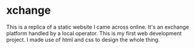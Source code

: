 # xchange

This is a replica of a static website I came across online.
It's an exchange platform handled by a local operator.
This is my first web development project. 
I made use of html and css to design the whole thing.
